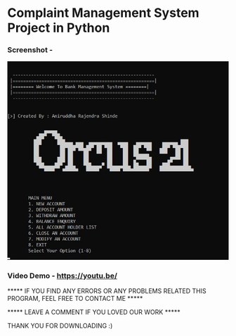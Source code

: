
# Complaint Management System Project in Python

### Screenshot - 

![ATM program](https://github.com/anirudddh/Bank-Management-System-Project-in-Python/blob/1bd13049b2ea1953f535aa78817df68748a08bdf/Screenshot.jpg)

### Video Demo - https://youtu.be/ 

***** IF YOU FIND ANY ERRORS OR ANY PROBLEMS RELATED THIS PROGRAM, FEEL FREE TO CONTACT ME *****  


***** LEAVE A COMMENT IF YOU LOVED OUR WORK *****






THANK YOU FOR DOWNLOADING :) 
